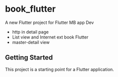# book_flutter

A new Flutter project for Flutter MB app Dev
- http in detail page
- List view and Internet ext book Flutter
- master-detail view

## Getting Started

This project is a starting point for a Flutter application.

